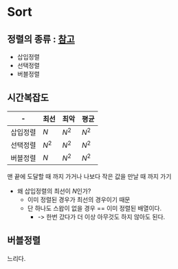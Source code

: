 # Sort

## 정렬의 종류 : [참고](https://www.youtube.com/watch?v=kPRA0W1kECg)
- 삽입정렬
- 선택정렬
- 버블정렬


## 시간복잡도
-|최선|최악|평균
-|-|-|-
삽입정렬| $N$ | $N^{2}$ | $N^{2}$
선택정렬|$N^{2}$ | $N^{2}$ | $N^{2}$
버블정렬|$N$ | $N^{2}$ | $N^{2}$


맨 끝에 도달할 때 까지 가거나 나보다 작은 값을 만날 때 까지 가기

- 왜 삽입정렬의 최선이 $N$인가?
    - 이미 정렬된 경우가 최선의 경우이기 때문
    - 단 하나도 스왑이 없을 경우 == 이미 정렬된 배열이다. 
        - -> 한번 갔다가 더 이상 아무것도 하지 않아도 된다.

## 버블정렬
느리다.